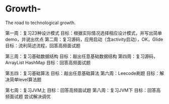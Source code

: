 # Growth-
The road to technological growth.

第一周：复习23种设计模式				目标：根据实际情况选择相应设计模式，并写出简单demo，并说出优点
第二周：复习源码，应用启动（含activity启动），OK，Glide	目标：流利简述流程，回答高频面试题

第三周：复习基础数据结构				目标：敲出任意基础数据结构
第四周：复习源码，ArrayList HashMap			目标：回答高频面试题

第五四：复习基础算法				目标：敲出任意基础算法
第六周：Leecode刷题					目标：解决简单level算法题

第七周：复习JVM上					目标：回答高频面试题
第八周：复习JVM下					目标：回答高频面试题 尝试解决调优
